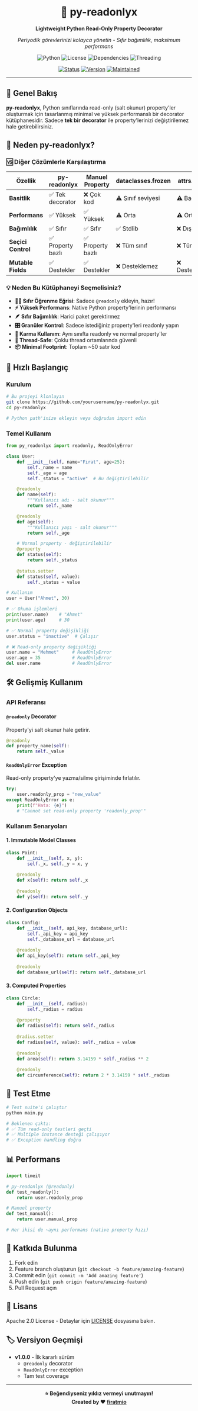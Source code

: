 <div align="center">

# 🚀 py-readonlyx

**Lightweight Python Read-Only Property Decorator**

*Periyodik görevlerinizi kolayca yönetin - Sıfır bağımlılık, maksimum performans*

![Python](https://img.shields.io/badge/python-3.12+-blue.svg)
![License](https://img.shields.io/badge/license-Apache%202.0-green.svg)
![Dependencies](https://img.shields.io/badge/dependencies-ZERO-orange.svg)
![Threading](https://img.shields.io/badge/threading-SUPPORTED-brightgreen.svg)

[![Status](https://img.shields.io/badge/Status-Stable-brightgreen)](https://github.com/yourusername/py-readonlyx)
[![Version](https://img.shields.io/badge/Version-1.0.0-blue)](https://github.com/yourusername/py-readonlyx)
[![Maintained](https://img.shields.io/badge/Maintained-Yes-brightgreen)](https://github.com/yourusername/py-readonlyx)

</div>

---

## 📖 Genel Bakış

**py-readonlyx**, Python sınıflarında read-only (salt okunur) property'ler oluşturmak için tasarlanmış minimal ve yüksek performanslı bir decorator kütüphanesidir. Sadece **tek bir decorator** ile property'lerinizi değiştirilemez hale getirebilirsiniz.

## 🎯 Neden py-readonlyx?

### 🆚 Diğer Çözümlerle Karşılaştırma

| Özellik | py-readonlyx | Manuel Property | dataclasses.frozen | attrs.frozen |
|---------|--------------|-----------------|-------------------|--------------|
| **Basitlik** | ✅ Tek decorator | ❌ Çok kod | ⚠️ Sınıf seviyesi | ⚠️ Bağımlılık |
| **Performans** | ✅ Yüksek | ✅ Yüksek | ⚠️ Orta | ⚠️ Orta |
| **Bağımlılık** | ✅ Sıfır | ✅ Sıfır | ✅ Stdlib | ❌ Dış paket |
| **Seçici Control** | ✅ Property bazlı | ✅ Property bazlı | ❌ Tüm sınıf | ❌ Tüm sınıf |
| **Mutable Fields** | ✅ Destekler | ✅ Destekler | ❌ Desteklemez | ❌ Desteklemez |

### 💡 Neden Bu Kütüphaneyi Seçmelisiniz?

- **🏃‍♂️ Sıfır Öğrenme Eğrisi**: Sadece `@readonly` ekleyin, hazır!
- **⚡ Yüksek Performans**: Native Python property'lerinin performansı
- **🪶 Sıfır Bağımlılık**: Harici paket gerektirmez
- **🎛️ Granüler Kontrol**: Sadece istediğiniz property'leri readonly yapın
- **🔄 Karma Kullanım**: Aynı sınıfta readonly ve normal property'ler
- **🧵 Thread-Safe**: Çoklu thread ortamlarında güvenli
- **📦 Minimal Footprint**: Toplam ~50 satır kod

## 🚀 Hızlı Başlangıç

### Kurulum

```bash
# Bu projeyi klonlayın
git clone https://github.com/yourusername/py-readonlyx.git
cd py-readonlyx

# Python path'inize ekleyin veya doğrudan import edin
```

### Temel Kullanım

```python
from py_readonlyx import readonly, ReadOnlyError

class User:
    def __init__(self, name="Fırat", age=25):
        self._name = name
        self._age = age
        self._status = "active"  # Bu değiştirilebilir

    @readonly
    def name(self):
        """Kullanıcı adı - salt okunur"""
        return self._name

    @readonly  
    def age(self):
        """Kullanıcı yaşı - salt okunur"""
        return self._age

    # Normal property - değiştirilebilir
    @property
    def status(self):
        return self._status
    
    @status.setter
    def status(self, value):
        self._status = value

# Kullanım
user = User("Ahmet", 30)

# ✅ Okuma işlemleri
print(user.name)    # "Ahmet"
print(user.age)     # 30

# ✅ Normal property değişikliği  
user.status = "inactive"  # Çalışır

# ❌ Read-only property değişikliği
user.name = "Mehmet"     # ReadOnlyError
user.age = 35            # ReadOnlyError
del user.name            # ReadOnlyError
```

## 🛠️ Gelişmiş Kullanım

### API Referansı

#### `@readonly` Decorator

Property'yi salt okunur hale getirir.

```python
@readonly
def property_name(self):
    return self._value
```

#### `ReadOnlyError` Exception

Read-only property'ye yazma/silme girişiminde fırlatılır.

```python
try:
    user.readonly_prop = "new_value"
except ReadOnlyError as e:
    print(f"Hata: {e}")
    # "Cannot set read-only property 'readonly_prop'"
```

### Kullanım Senaryoları

#### 1. Immutable Model Classes
```python
class Point:
    def __init__(self, x, y):
        self._x, self._y = x, y
    
    @readonly
    def x(self): return self._x
    
    @readonly  
    def y(self): return self._y
```

#### 2. Configuration Objects
```python
class Config:
    def __init__(self, api_key, database_url):
        self._api_key = api_key
        self._database_url = database_url
    
    @readonly
    def api_key(self): return self._api_key
    
    @readonly
    def database_url(self): return self._database_url
```

#### 3. Computed Properties
```python
class Circle:
    def __init__(self, radius):
        self._radius = radius
    
    @property
    def radius(self): return self._radius
    
    @radius.setter  
    def radius(self, value): self._radius = value
    
    @readonly
    def area(self): return 3.14159 * self._radius ** 2
    
    @readonly
    def circumference(self): return 2 * 3.14159 * self._radius
```

## 🧪 Test Etme

```bash
# Test suite'i çalıştır
python main.py

# Beklenen çıktı:
# ✅ Tüm read-only testleri geçti
# ✅ Multiple instance desteği çalışıyor  
# ✅ Exception handling doğru
```

## 📊 Performans

```python
import timeit

# py-readonlyx (@readonly)
def test_readonly():
    return user.readonly_prop

# Manuel property
def test_manual():
    return user.manual_prop

# Her ikisi de ~aynı performans (native property hızı)
```

## 🤝 Katkıda Bulunma

1. Fork edin
2. Feature branch oluşturun (`git checkout -b feature/amazing-feature`)
3. Commit edin (`git commit -m 'Add amazing feature'`)
4. Push edin (`git push origin feature/amazing-feature`)
5. Pull Request açın

## 📄 Lisans

Apache 2.0 License - Detaylar için [LICENSE](LICENSE) dosyasına bakın.

## 🏷️ Versiyon Geçmişi

- **v1.0.0** - İlk kararlı sürüm
  - `@readonly` decorator
  - `ReadOnlyError` exception
  - Tam test coverage

---

<div align="center">

**⭐ Beğendiyseniz yıldız vermeyi unutmayın!**</br>
**Created by ❤️ [firatmio](https://github.com/firatmio)**

</div>
